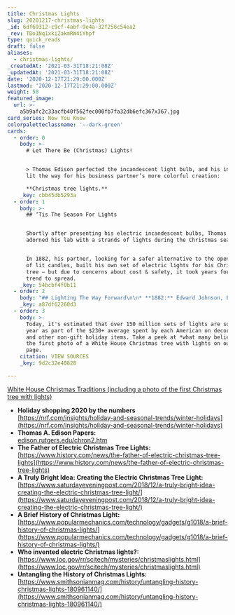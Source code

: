```yaml
---
title: Christmas Lights
slug: 20201217-christmas-lights
_id: 6df69312-c9cf-4abf-9e4a-32f256c54ea2
_rev: TDo1Nq1xkiZakmRW4iYhpf
type: quick_reads
draft: false
aliases:
  - christmas-lights/
_createdAt: '2021-03-31T18:21:08Z'
_updatedAt: '2021-03-31T18:21:08Z'
date: '2020-12-17T21:29:00.000Z'
lastmod: '2020-12-17T21:29:00.000Z'
weight: 50
featured_image:
  url: >-
    a5b9afc2c33acfb40f562fec000fb7fa32db6efc367x367.jpg
card_series: Now You Know
colorpaletteclassname: '--dark-green'
cards:
  - order: 0
    body: >-
      # Let There Be (Christmas) Lights!


      > Thomas Edison perfected the incandescent light bulb, and his innovation
      lit the way for his business partner’s more colorful creation:  

      **Christmas tree lights.**
    _key: cbb45db5293a
  - order: 1
    body: >-
      ## ‘Tis The Season For Lights


      Shortly after presenting his electric incandescent bulbs, Thomas Edison
      adorned his lab with a strands of lights during the Christmas season.


      In 1882, his partner, looking for a safer alternative to the open flames
      of lit candles, built his own set of electric lights for his Christmas
      tree – but due to concerns about cost & safety, it took years for the
      trend to spread.
    _key: 54bcbf4f0b11
  - order: 2
    body: "## Lighting The Way Forward\n\n* **1882:** Edward Johnson, Edison’s partner, decorated his Christmas tree with a strand of 80 red, white and blue electric lights.\n* **1895:**\_The White House tree used electric lights for the first time.\n* **1903:**\_Ready-to-use Christmas light sets first went on sale (est. cost $350 in today’s dollars).\n* **1930s:**\_X-mas light sets became widely available."
    _key: a87df62260d3
  - order: 3
    body: >-
      Today, it's estimated that over 150 million sets of lights are sold each
      year as part of the $230+ average spent by each American on decorations
      and other non-gift holiday items. Take a peek at *what many believe* is
      the first photo of a White House Christmas tree with lights on our source
      page.
    citation: VIEW SOURCES
    _key: 9d2c32e40828

---
```

[White House Christmas Traditions (including a photo of the first Christmas tree with lights)](https://www.whitehousehistory.org/press-room/press-backgrounders/white-house-christmas-traditions)

* **Holiday shopping 2020 by the numbers**  
[https://nrf.com/insights/holiday-and-seasonal-trends/winter-holidays](https://nrf.com/insights/holiday-and-seasonal-trends/winter-holidays)
* **Thomas A. Edison Papers:**  
[edison.rutgers.edu/chron2.htm](http://edison.rutgers.edu/chron2.htm)
* **The Father of Electric Christmas Tree Lights:**  
[https://www.history.com/news/the-father-of-electric-christmas-tree-lights](https://www.history.com/news/the-father-of-electric-christmas-tree-lights)
* **A Truly Bright Idea: Creating the Electric Christmas Tree Light:**  
[https://www.saturdayeveningpost.com/2018/12/a-truly-bright-idea-creating-the-electric-christmas-tree-light/](https://www.saturdayeveningpost.com/2018/12/a-truly-bright-idea-creating-the-electric-christmas-tree-light/)
* **A Brief History of Christmas Light:**  
[https://www.popularmechanics.com/technology/gadgets/g1018/a-brief-history-of-christmas-lights/](https://www.popularmechanics.com/technology/gadgets/g1018/a-brief-history-of-christmas-lights/)
* **Who invented electric Christmas lights?:**  
[https://www.loc.gov/rr/scitech/mysteries/christmaslights.html](https://www.loc.gov/rr/scitech/mysteries/christmaslights.html)
* **Untangling the History of Christmas Lights:**  
[https://www.smithsonianmag.com/history/untangling-history-christmas-lights-180961140/](https://www.smithsonianmag.com/history/untangling-history-christmas-lights-180961140/)